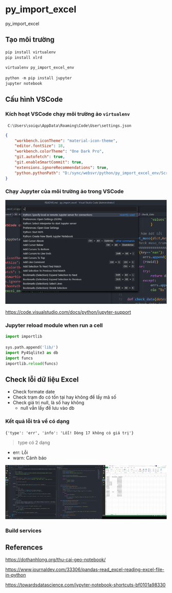 # py_import_excel
py_import_excel

## Tạo môi trường
```cmd
pip install virtualenv
pip install xlrd
```

```python
virtualenv py_import_excel_env

python -m pip install jupyter
jupyter notebook
```

## Cấu hình VSCode

### Kích hoạt VSCode chạy môi trường ảo `virtualenv`

`
C:\Users\soiqu\AppData\Roaming\Code\User\settings.json`

```json
{
    "workbench.iconTheme": "material-icon-theme",
    "editor.fontSize": 18,
    "workbench.colorTheme": "One Dark Pro",
    "git.autofetch": true,
    "git.enableSmartCommit": true,
    "extensions.ignoreRecommendations": true,
    "python.pythonPath": "D:/sync/websvr/python/py_import_excel_env/Scripts/python.exe"
}
```

### Chạy Jupyter của môi trường ảo trong VSCode

<img src="img/h2.png">

https://code.visualstudio.com/docs/python/jupyter-support


### Jupyter reload module when run a cell

```python
import importlib

sys.path.append('lib/')
import Py4Sqlite3 as db
import funcs
importlib.reload(funcs)
```

## Check lỗi dữ liệu Excel

* Check formate date
* Check trạm đo có tồn tại hay không để lấy mã số
* Check giá trị null, là số hay không
    * null vẫn lấy để lưu vào db

### Kết quả lỗi trả về có dạng

`{'type': 'err', 'info': 'Lỗi! Dòng 17 không có giá trị'}`

> type có 2 dạng

* err: Lỗi
* warn: Cảnh báo


<img src="img/h1.png">

### Build services




## References

https://dothanhlong.org/thu-cai-geo-notebook/

https://www.journaldev.com/33306/pandas-read_excel-reading-excel-file-in-python

https://towardsdatascience.com/jypyter-notebook-shortcuts-bf0101a98330

